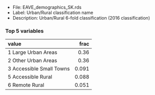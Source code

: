 

* File: EAVE_demographics_SK.rds
* Label: Urban/Rural classification name
* Description: Urban/Rural 6-fold classification (2016 classification)

### Top 5 variables
| value                    |   frac |
|:-------------------------|-------:|
| 1 Large Urban Areas      |  0.36  |
| 2 Other Urban Areas      |  0.36  |
| 3 Accessible Small Towns |  0.091 |
| 5 Accessible Rural       |  0.088 |
| 6 Remote Rural           |  0.051 |
        